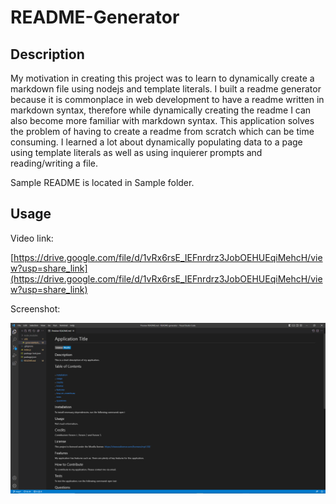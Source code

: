 
# README-Generator

## Description

My motivation in creating this project was to learn to dynamically create a markdown file using nodejs and template literals. I built a readme generator because it is commonplace in web development to have a readme written in markdown syntax, therefore while dynamically creating the readme I can also become more familiar with markdown syntax. This application solves the problem of having to create a readme from scratch which can be time consuming. I learned a lot about dynamically populating data to a page using template literals as well as using inquierer prompts and reading/writing a file.


Sample README is located in Sample folder.

## Usage
Video link:

[https://drive.google.com/file/d/1vRx6rsE_IEFnrdrz3JobOEHUEqiMehcH/view?usp=share_link](https://drive.google.com/file/d/1vRx6rsE_IEFnrdrz3JobOEHUEqiMehcH/view?usp=share_link)

Screenshot:

![link](./images/README-generator-screenshot.PNG)
